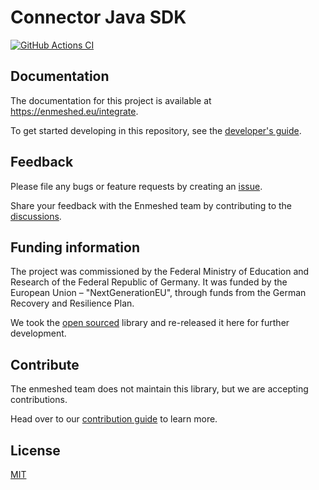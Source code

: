 # Connector Java SDK

[![GitHub Actions CI](https://github.com/nmshd/connector-java-sdk/workflows/Release/badge.svg)](https://github.com/nmshd/connector-java-sdk/actions?query=workflow%3ARelease)

## Documentation

The documentation for this project is available at https://enmeshed.eu/integrate.

To get started developing in this repository, see the [developer's guide](README_dev.md).

## Feedback

Please file any bugs or feature requests by creating an [issue](https://github.com/nmshd/feedback/issues).

Share your feedback with the Enmeshed team by contributing to the [discussions](https://github.com/nmshd/feedback/discussions).

## Funding information

The project was commissioned by the Federal Ministry of Education and Research of the Federal Republic of Germany. It was funded by the European Union – "NextGenerationEU", through funds from the German Recovery and Resilience Plan.

We took the [open sourced](https://gitlab.opencode.de/mbr/ablage/enmeshed-connector-java-sdk) library and re-released it here for further development.

## Contribute

The enmeshed team does not maintain this library, but we are accepting contributions.

Head over to our [contribution guide](https://github.com/nmshd/.github/blob/main/CONTRIBUTING.md) to learn more.

## License

[MIT](LICENSE)
